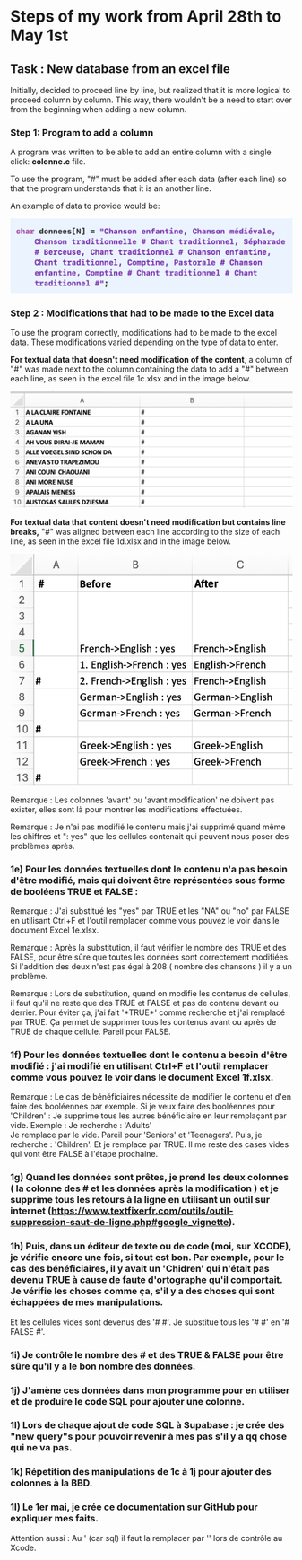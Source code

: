 # Steps of my work from April 28th to May 1st

## Task : New database from an excel file

Initially, decided to proceed line by line, but realized that it is more logical to proceed column by column. This way, there wouldn't be a need to start over from the beginning when adding a new column.

### Step 1: Program to add a column

A program was written to be able to add an entire column with a single click: **colonne.c** file.

To use the program, "#" must be added after each data (after each line) so that the program understands that it is an another line.

An example of data to provide would be: 

![1a](/B/1a.png)

### Step 2 : Modifications that had to be made to the Excel data

To use the program correctly, modifications had to be made to the excel data. These modifications varied depending on the type of data to enter.

**For textual data that doesn't need modification of the content**, a column of "#" was made next to the column containing the data to add a "#" between each line, as seen in the excel file 1c.xlsx and in the image below.

![1c](/B/1c.png)

**For textual data that content doesn't need modification but contains line breaks,** "#" was aligned between each line according to the size of each line, as seen in the excel file 1d.xlsx and in the image below.

![1c](/B/1d.png)

Remarque : Les colonnes 'avant' ou 'avant modification' ne doivent pas exister, elles sont là pour montrer les modifications effectuées.

Remarque : Je n'ai pas modifié le contenu mais j'ai supprimé quand même les chiffres et ": yes" que les cellules contenait qui peuvent nous poser des problèmes après.

### 1e) Pour les données textuelles dont le contenu n'a pas besoin d'être modifié, mais qui doivent être représentées sous forme de booléens TRUE et FALSE :

Remarque : J'ai substitué les "yes" par TRUE et les "NA" ou "no" par FALSE en utilisant Ctrl+F et l'outil remplacer comme vous pouvez le voir dans le document Excel 1e.xlsx. 

Remarque : Après la substitution, il faut vérifier le nombre des TRUE et des FALSE, pour être sûre que toutes les données sont correctement modifiées. Si l'addition des deux n'est pas égal à 208 ( nombre des chansons ) il y a un problème.

Remarque : Lors de substitution, quand on modifie les contenus de cellules, il faut qu'il ne reste que des TRUE et FALSE et pas de contenu devant ou derrier. Pour éviter ça, j'ai fait '\*TRUE\*' comme recherche et j'ai remplacé par TRUE. Ça permet de supprimer tous les contenus avant ou après de TRUE de chaque cellule. Pareil pour FALSE. 

### 1f) Pour les données textuelles dont le contenu a besoin d'être modifié : j'ai modifié en utilisant Ctrl+F et  l'outil remplacer comme vous pouvez le voir dans le document Excel 1f.xlsx.

Remarque : Le cas de bénéficiaires nécessite de modifier le contenu et d'en faire des booléennes par exemple. 
Si je veux faire des booléennes pour 'Children' : Je supprime tous les autres bénéficiaire en leur remplaçant par vide. Exemple :
Je recherche : 'Adults'  
Je remplace par le vide.
Pareil pour 'Seniors' et 'Teenagers'.
Puis, je recherche : 'Children'. Et je remplace par TRUE.
Il me reste des cases vides qui vont être FALSE à l'étape prochaine.

### 1g) Quand les données sont prêtes, je prend les deux colonnes ( la colonne des # et les données après la modification ) et je supprime tous les retours à la ligne en utilisant un outil sur internet  (https://www.textfixerfr.com/outils/outil-suppression-saut-de-ligne.php#google_vignette).

### 1h) Puis, dans un éditeur de texte ou de code (moi, sur XCODE), je vérifie encore une fois, si tout est bon. Par exemple, pour le cas des bénéficiaires, il y avait un 'Chidren' qui n'était pas devenu TRUE à cause de faute d'ortographe qu'il comportait. Je vérifie les choses comme ça, s'il y a des choses qui sont échappées de mes manipulations. 
Et les cellules vides sont devenus des '# #'. Je substitue tous les '# #' en '# FALSE #'. 

### 1i) Je contrôle le nombre des # et des TRUE & FALSE pour être sûre qu'il y a le bon nombre des données.

### 1j) J'amène ces données dans mon programme pour en utiliser et de produire le code SQL pour ajouter une colonne.

### 1l) Lors de chaque ajout de code SQL à Supabase : je crée des "new query"s pour pouvoir revenir à mes pas s'il y a qq chose qui ne va pas.

### 1k) Répetition des manipulations de 1c à 1j pour ajouter des colonnes à la BBD.

### 1l) Le 1er mai, je crée ce documentation sur GitHub pour expliquer mes faits.

Attention aussi : Au ' (car sql) il faut la remplacer par '' lors de contrôle au Xcode.
